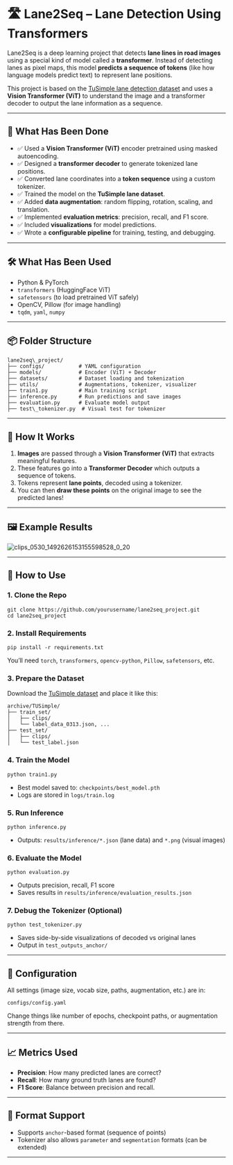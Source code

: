 


# 🛣️ Lane2Seq – Lane Detection Using Transformers

Lane2Seq is a deep learning project that detects **lane lines in road images** using a special kind of model called a **transformer**. Instead of detecting lanes as pixel maps, this model **predicts a sequence of tokens** (like how language models predict text) to represent lane positions.

This project is based on the [TuSimple lane detection dataset](https://github.com/TuSimple/tusimple-benchmark) and uses a **Vision Transformer (ViT)** to understand the image and a transformer decoder to output the lane information as a sequence.

---

## 🧠 What Has Been Done

- ✅ Used a **Vision Transformer (ViT)** encoder pretrained using masked autoencoding.
- ✅ Designed a **transformer decoder** to generate tokenized lane positions.
- ✅ Converted lane coordinates into a **token sequence** using a custom tokenizer.
- ✅ Trained the model on the **TuSimple lane dataset**.
- ✅ Added **data augmentation**: random flipping, rotation, scaling, and translation.
- ✅ Implemented **evaluation metrics**: precision, recall, and F1 score.
- ✅ Included **visualizations** for model predictions.
- ✅ Wrote a **configurable pipeline** for training, testing, and debugging.

---

## 🛠️ What Has Been Used

- Python & PyTorch
- `transformers` (HuggingFace ViT)
- `safetensors` (to load pretrained ViT safely)
- OpenCV, Pillow (for image handling)
- `tqdm`, `yaml`, `numpy`

---

## 📦 Folder Structure

```
lane2seq\_project/
├── configs/           # YAML configuration
├── models/            # Encoder (ViT) + Decoder
├── datasets/          # Dataset loading and tokenization
├── utils/             # Augmentations, tokenizer, visualizer
├── train1.py          # Main training script
├── inference.py       # Run predictions and save images
├── evaluation.py      # Evaluate model output
├── test\_tokenizer.py  # Visual test for tokenizer

```

---

## 🧪 How It Works

1. **Images** are passed through a **Vision Transformer (ViT)** that extracts meaningful features.
2. These features go into a **Transformer Decoder** which outputs a sequence of tokens.
3. Tokens represent **lane points**, decoded using a tokenizer.
4. You can then **draw these points** on the original image to see the predicted lanes!

---

## 🖼️ Example Results

![clips_0530_1492626153155598528_0_20](https://github.com/user-attachments/assets/406aae32-d74f-4d7f-8e6c-af3c7d15139c)




---

## 🚀 How to Use

### 1. Clone the Repo

```
git clone https://github.com/yourusername/lane2seq_project.git
cd lane2seq_project
```

### 2. Install Requirements

```
pip install -r requirements.txt
```

You’ll need `torch`, `transformers`, `opencv-python`, `Pillow`, `safetensors`, etc.

### 3. Prepare the Dataset

Download the [TuSimple dataset](https://github.com/TuSimple/tusimple-benchmark/issues/3) and place it like this:

```
archive/TUSimple/
├── train_set/
│   ├── clips/
│   └── label_data_0313.json, ...
├── test_set/
│   ├── clips/
│   └── test_label.json

```
### 4. Train the Model

```
python train1.py
```

* Best model saved to: `checkpoints/best_model.pth`
* Logs are stored in `logs/train.log`

### 5. Run Inference

```
python inference.py
```

* Outputs: `results/inference/*.json` (lane data) and `*.png` (visual images)

### 6. Evaluate the Model

```
python evaluation.py
```

* Outputs precision, recall, F1 score
* Saves results in `results/inference/evaluation_results.json`

### 7. Debug the Tokenizer (Optional)

```
python test_tokenizer.py
```

* Saves side-by-side visualizations of decoded vs original lanes
* Output in `test_outputs_anchor/`

---

## 📌 Configuration

All settings (image size, vocab size, paths, augmentation, etc.) are in:

```
configs/config.yaml
```

Change things like number of epochs, checkpoint paths, or augmentation strength from there.

---

## 📈 Metrics Used

* **Precision**: How many predicted lanes are correct?
* **Recall**: How many ground truth lanes are found?
* **F1 Score**: Balance between precision and recall.

---

## 🧩 Format Support

* Supports `anchor`-based format (sequence of points)
* Tokenizer also allows `parameter` and `segmentation` formats (can be extended)

---


